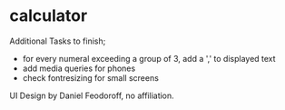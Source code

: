 # calculator

Additional Tasks to finish;

- for every numeral exceeding a group of 3, add a ',' to displayed text 
- add media queries for phones 
- check fontresizing for small screens

UI Design by Daniel Feodoroff, no affiliation. 
